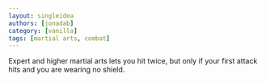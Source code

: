 ```yaml
---
layout: singleidea
authors: [jonadab]
category: [vanilla]
tags: [martial arts, combat]
---
```

Expert and higher martial arts lets you hit twice, but only if your first attack hits and you are wearing no shield.
